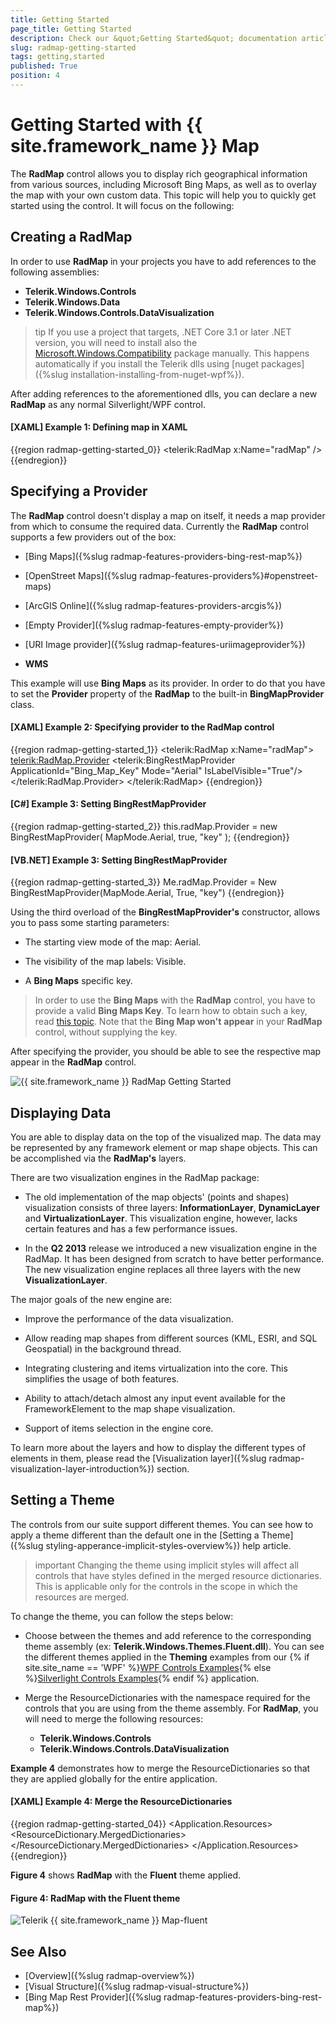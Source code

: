 ```yaml
---
title: Getting Started
page_title: Getting Started
description: Check our &quot;Getting Started&quot; documentation article for the RadMap {{ site.framework_name }} control.
slug: radmap-getting-started
tags: getting,started
published: True
position: 4
---
```


# Getting Started with {{ site.framework_name }} Map

The __RadMap__ control allows you to display rich geographical information from various sources, including Microsoft Bing Maps, as well as to overlay the map with your own custom data. This topic will help you to quickly get started using the control. It will focus on the following:      

## Creating a RadMap

In order to use __RadMap__ in your projects you have to add references to the following assemblies:
* __Telerik.Windows.Controls__
* __Telerik.Windows.Data__
* __Telerik.Windows.Controls.DataVisualization__  

>tip If you use a project that targets, .NET Core 3.1 or later .NET version, you will need to install also the [Microsoft.Windows.Compatibility](https://www.nuget.org/packages/Microsoft.Windows.Compatibility) package manually. This happens automatically if you install the Telerik dlls using [nuget packages]({%slug installation-installing-from-nuget-wpf%}).

After adding references to the aforementioned dlls, you can declare a new __RadMap__ as any normal Silverlight/WPF control.        

#### __[XAML] Example 1: Defining map in XAML__
{{region radmap-getting-started_0}}
   	<UserControl xmlns:telerik="http://schemas.telerik.com/2008/xaml/presentation">
		<Grid x:Name="LayoutRoot">
			<telerik:RadMap x:Name="radMap" />
		</Grid>
	</UserControl> 
{{endregion}}

## Specifying a Provider

The __RadMap__ control doesn't display a map on itself, it needs a map provider from which to consume the required data. Currently the __RadMap__ control supports a few providers out of the box:        

* [Bing Maps]({%slug radmap-features-providers-bing-rest-map%}) 

* [OpenStreet Maps]({%slug radmap-features-providers%}#openstreet-maps) 

* [ArcGIS Online]({%slug radmap-features-providers-arcgis%}) 

* [Empty Provider]({%slug radmap-features-empty-provider%}) 

* [URI Image provider]({%slug radmap-features-uriimageprovider%}) 

* __WMS__

This example will use __Bing Maps__ as its provider. In order to do that you have to set the __Provider__ property of the __RadMap__ to the built-in __BingMapProvider__ class.        

#### __[XAML] Example 2: Specifying provider to the RadMap control__
{{region radmap-getting-started_1}}
	<UserControl xmlns:telerik="http://schemas.telerik.com/2008/xaml/presentation">
		<Grid x:Name="LayoutRoot">
			<telerik:RadMap x:Name="radMap">
				<telerik:RadMap.Provider>
					<telerik:BingRestMapProvider ApplicationId="Bing_Map_Key"
											 Mode="Aerial"
											 IsLabelVisible="True"/>
				</telerik:RadMap.Provider>
			</telerik:RadMap>
		</Grid>
	</UserControl> 
{{endregion}}

#### __[C#] Example 3: Setting BingRestMapProvider__
{{region radmap-getting-started_2}}
	this.radMap.Provider = new BingRestMapProvider( MapMode.Aerial, true, "key" );
{{endregion}}

#### __[VB.NET] Example 3: Setting BingRestMapProvider__
{{region radmap-getting-started_3}}
	Me.radMap.Provider = New BingRestMapProvider(MapMode.Aerial, True, "key")
{{endregion}}

Using the third overload of the __BingRestMapProvider's__ constructor, allows you to pass some starting parameters:        

* The starting view mode of the map: Aerial.

* The visibility of the map labels: Visible.

* A __Bing Maps__ specific key.            

>In order to use the __Bing Maps__ with the __RadMap__ control, you have to provide a valid __Bing Maps Key__. To learn how to obtain such a key, read [this topic](https://learn.microsoft.com/en-us/bingmaps/getting-started/bing-maps-dev-center-help/getting-a-bing-maps-key). Note that the __Bing Map won't__ __appear__ in your __RadMap__ control, without supplying the key.          

After specifying the provider, you should be able to see the respective map appear in the __RadMap__ control.

![{{ site.framework_name }} RadMap Getting Started](images/RadMap_GettingStarted_01.png)

## Displaying Data

You are able to display data on the top of the visualized map. The data may be represented by any framework element or map shape objects. This can be accomplished via the __RadMap's__ layers.        

There are two visualization engines in the RadMap package:

* The old implementation of the map objects' (points and shapes) visualization consists of three layers: __InformationLayer__, __DynamicLayer__ and __VirtualizationLayer__. This visualization engine, however, lacks certain features and has a few performance issues.            

* In the __Q2 2013__ release we introduced a new visualization engine in the RadMap. It has been designed from scratch to have better performance. The new visualization engine replaces all three layers with the new __VisualizationLayer__.            

The major goals of the new engine are:        

* Improve the performance of the data visualization.

* Allow reading map shapes from different sources (KML, ESRI, and SQL Geospatial) in the background thread.

* Integrating clustering and items virtualization into the core. This simplifies the usage of both features.

* Ability to attach/detach almost any input event available for the FrameworkElement to the map shape visualization.

* Support of items selection in the engine core.

To learn more about the layers and how to display the different types of elements in them, please read the [Visualization layer]({%slug radmap-visualization-layer-introduction%}) section.

## Setting a Theme

The controls from our suite support different themes. You can see how to apply a theme different than the default one in the [Setting a Theme]({%slug styling-apperance-implicit-styles-overview%}) help article.

>important Changing the theme using implicit styles will affect all controls that have styles defined in the merged resource dictionaries. This is applicable only for the controls in the scope in which the resources are merged. 

To change the theme, you can follow the steps below:
* Choose between the themes and add reference to the corresponding theme assembly (ex: **Telerik.Windows.Themes.Fluent.dll**). You can see the different themes applied in the **Theming** examples from our {% if site.site_name == 'WPF' %}[WPF Controls Examples](https://demos.telerik.com/wpf/){% else %}[Silverlight Controls Examples](https://demos.telerik.com/silverlight/#Map/Theming){% endif %} application.

* Merge the ResourceDictionaries with the namespace required for the controls that you are using from the theme assembly. For __RadMap__, you will need to merge the following resources:

	* __Telerik.Windows.Controls__
	* __Telerik.Windows.Controls.DataVisualization__

__Example 4__ demonstrates how to merge the ResourceDictionaries so that they are applied globally for the entire application.

#### __[XAML] Example 4: Merge the ResourceDictionaries__  
{{region radmap-getting-started_04}}
	<Application.Resources>
		<ResourceDictionary>
			<ResourceDictionary.MergedDictionaries>
				<ResourceDictionary Source="/Telerik.Windows.Themes.Fluent;component/Themes/System.Windows.xaml"/>
				<ResourceDictionary Source="/Telerik.Windows.Themes.Fluent;component/Themes/Telerik.Windows.Controls.xaml"/>
				<ResourceDictionary Source="/Telerik.Windows.Themes.Fluent;component/Themes/Telerik.Windows.Controls.DataVisualization.xaml"/>
			</ResourceDictionary.MergedDictionaries>
		</ResourceDictionary>
	</Application.Resources>
{{endregion}}

__Figure 4__ shows __RadMap__ with the **Fluent** theme applied.
	
#### __Figure 4: RadMap with the Fluent theme__
![Telerik {{ site.framework_name }} Map-fluent](images/radmap-fluent.png)

## See Also

 * [Overview]({%slug radmap-overview%})
 * [Visual Structure]({%slug radmap-visual-structure%})
 * [Bing Map Rest Provider]({%slug radmap-features-providers-bing-rest-map%})
